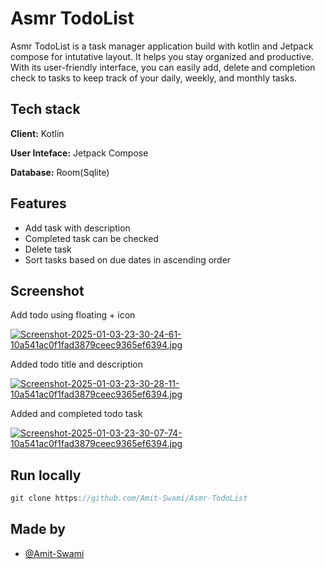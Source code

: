 # Asmr TodoList

Asmr TodoList is a task manager application build with kotlin and Jetpack compose for intutative layout. It helps you stay organized and productive. With its user-friendly interface, you can easily add, delete and completion check to tasks to keep track of your daily, weekly, and monthly tasks.

## Tech stack

**Client:** Kotlin

**User Inteface:** Jetpack Compose

**Database:** Room(Sqlite)

## Features

- Add task with description
- Completed task can be checked
- Delete task
- Sort tasks based on due dates in ascending order

## Screenshot

Add todo using floating + icon
  
[![Screenshot-2025-01-03-23-30-24-61-10a541ac0f1fad3879ceec9365ef6394.jpg](https://i.postimg.cc/YSKn4DH1/Screenshot-2025-01-03-23-30-24-61-10a541ac0f1fad3879ceec9365ef6394.jpg)](https://postimg.cc/RWdQyRqF)

Added todo title and description

[![Screenshot-2025-01-03-23-30-28-11-10a541ac0f1fad3879ceec9365ef6394.jpg](https://i.postimg.cc/26T2KzBw/Screenshot-2025-01-03-23-30-28-11-10a541ac0f1fad3879ceec9365ef6394.jpg)](https://postimg.cc/344XyQ14)

Added and completed todo task

[![Screenshot-2025-01-03-23-30-07-74-10a541ac0f1fad3879ceec9365ef6394.jpg](https://i.postimg.cc/d314Mz2K/Screenshot-2025-01-03-23-30-07-74-10a541ac0f1fad3879ceec9365ef6394.jpg)](https://postimg.cc/FdMj3CCP)

## Run locally
```javascript
git clone https://github.com/Amit-Swami/Asmr-TodoList
```

## Made by
- [@Amit-Swami](https://github.com/Amit-Swami)
